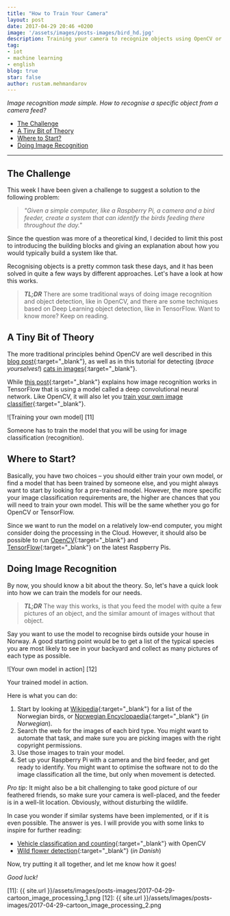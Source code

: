```yaml
---
title: "How to Train Your Camera"
layout: post
date: 2017-04-29 20:46 +0200
image: '/assets/images/posts-images/bird_hd.jpg'
description: Training your camera to recognize objects using OpenCV or TensorFlow
tag:
- iot
- machine learning
- english
blog: true
star: false
author: rustam.mehmandarov
---
```


_Image recognition made simple. How to recognise a specific object from a camera feed?_

- [The Challenge](#the-challenge)
- [A Tiny Bit of Theory](#a-tiny-bit-of-theory)
- [Where to Start?](#where-to-start)
- [Doing Image Recognition](#doing-image-recognition)

---

## The Challenge

This week I have been given a challenge to suggest a solution to the following problem:

> *"Given a simple computer, like a Raspberry Pi, a camera and a bird feeder, create a system that can identify the birds feeding there throughout the day."*

Since the question was more of a theoretical kind, I decided to limit this post to introducing the building blocks and giving an explanation about how you would typically build a system like that.

Recognising objects is a pretty common task these days, and it has been solved in quite a few ways by different approaches. Let's have a look at how this works.

> _**TL;DR**_ There are some traditional ways of doing image recognition and object detection, like in OpenCV, and there are some techniques based on Deep Learning object detection, like in TensorFlow. Want to know more? Keep on reading.


## A Tiny Bit of Theory

The more traditional principles behind OpenCV are well described in this [blog post][1]{:target="_blank"}, as well as in this tutorial for detecting (*brace yourselves!*) [cats in images][2]{:target="_blank"}.

While [this post][4]{:target="_blank"} explains how image recognition works in TensorFlow that is using a model called a deep convolutional neural network. Like OpenCV, it will also let you [train your own image classifier][3]{:target="_blank"}.

![Training your own model] [11]
<figcaption class = "caption">Someone has to train the model that you will be using for image classification (recognition).</figcaption>


## Where to Start?

Basically, you have two choices – you should either train your own model, or find a model that has been trained by someone else, and you might always want to start by looking for a pre-trained model. However, the more specific your image classification requirements are, the higher are chances that you will need to train your own model. This will be the same whether you go for OpenCV or TensorFlow.

Since we want to run the model on a relatively low-end computer, you might consider doing the processing in the Cloud. However, it should also be possible to run [OpenCV][5]{:target="_blank"} and [TensorFlow][6]{:target="_blank"} on the latest Raspberry Pis.


## Doing Image Recognition

By now, you should know a bit about the theory. So, let's have a quick look into how we can train the models for our needs. 

> _**TL;DR**_ The way this works, is that you feed the model with quite a few pictures of an object, and the similar amount of images without that object.

Say you want to use the model to recognise birds outside your house in Norway. A good starting point would be to get a list of the typical species you are most likely to see in your backyard and collect as many pictures of each type as possible. 

![Your own model in action] [12]
<figcaption class = "caption">Your trained model in action.</figcaption>

Here is what you can do:

1. Start by looking at [Wikipedia][7]{:target="_blank"} for a list of the Norwegian birds, or [Norwegian Encyclopaedia][8]{:target="_blank"} (*in Norwegian*).
2. Search the web for the images of each bird type. You might want to automate that task, and make sure you are picking images with the right copyright permissions.
3. Use those images to train your model.
4. Set up your Raspberry Pi with a camera and the bird feeder, and get ready to identify. You might want to optimise the software not to do the image classification all the time, but only when movement is detected. 

*Pro tip:* It might also be a bit challenging to take good picture of our feathered friends, so make sure your camera is well-placed, and the feeder is in a well-lit location. Obviously, without disturbing the wildlife.

In case you wonder if similar systems have been implemented, or if it is even possible. The answer is yes. I will provide you with some links to inspire for further reading:

* [Vehicle classification and counting][9]{:target="_blank"} with OpenCV
* [Wild flower detection][10]{:target="_blank"} (*in Danish*)

Now, try putting it all together, and let me know how it goes! 

*Good luck!*

[1]: http://www.learnopencv.com/image-recognition-and-object-detection-part1/
[2]: http://www.pyimagesearch.com/2016/06/20/detecting-cats-in-images-with-opencv/
[3]: https://research.googleblog.com/2016/03/train-your-own-image-classifier-with.html
[4]: https://www.tensorflow.org/tutorials/image_recognition
[5]: http://www.pyimagesearch.com/2016/04/18/install-guide-raspberry-pi-3-raspbian-jessie-opencv-3/
[6]: https://svds.com/tensorflow-image-recognition-raspberry-pi/
[7]: https://en.wikipedia.org/wiki/List_of_birds_of_Norway
[8]: https://snl.no/Fugler_i_Norge
[9]: https://www.youtube.com/watch?v=S-W9tMZu8PU
[10]: http://www.fyens.dk/article/3141726?fbrefresh=true
[11]: {{ site.url }}/assets/images/posts-images/2017-04-29-cartoon_image_processing_1.png
[12]: {{ site.url }}/assets/images/posts-images/2017-04-29-cartoon_image_processing_2.png
